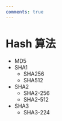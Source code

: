 ```yaml
---
comments: true
---
```



# Hash 算法

- MD5
- SHA1
    - SHA256
    - SHA512
- SHA2
    - SHA2-256
    - SHA2-512
- SHA3
    - SHA3-224
